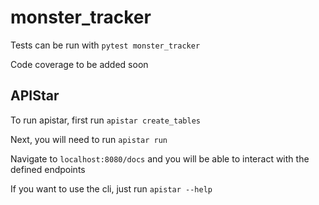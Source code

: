 # monster_tracker

Tests can be run with `pytest monster_tracker`

Code coverage to be added soon


## APIStar
To run apistar, first run `apistar create_tables`

Next, you will need to run `apistar run`

Navigate to `localhost:8080/docs` and you will be able to interact with the defined endpoints

If you want to use the cli, just run `apistar --help`